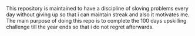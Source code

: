 This repository is maintained to have a discipline of sloving problems every day without giving up so that i can maintain streak and also it motivates me.
The main purpose of doing this repo is to complete the 100 days upskilling challenge till the year ends so that i do not regret afterwards.
